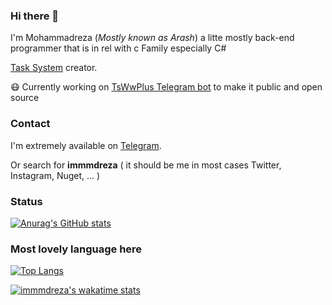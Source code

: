 ### Hi there 👋
I'm Mohammadreza (_Mostly known as Arash_) a litte mostly back-end programmer that is in rel with c Family especially C#

[Task System](https://github.com/Task-System) creator.

😷 Currently working on [TsWwPlus Telegram bot](https://t.me/TsWwPLus_bot) to make it public and open source 

### Contact 
I'm extremely available on [Telegram](https://t.me/a_ras_h).

Or search for **immmdreza** ( it should be me in most cases Twitter, Instagram, Nuget, ... )

### Status
[![Anurag's GitHub stats](https://github-readme-stats.vercel.app/api?username=immmdreza&show_icons=true&theme=onedark)](https://github.com/anuraghazra/github-readme-stats)

### Most lovely language here

[![Top Langs](https://github-readme-stats.vercel.app/api/top-langs/?username=immmdreza&theme=onedark&layout=compact)](https://github.com/anuraghazra/github-readme-stats)

[![immmdreza's wakatime stats](https://github-readme-stats.vercel.app/api/wakatime?username=immmdreza)](https://github.com/anuraghazra/github-readme-stats)

<!--
**immmdreza/immmdreza** is a ✨ _special_ ✨ repository because its `README.md` (this file) appears on your GitHub profile.

Here are some ideas to get you started:

- 🔭 I’m currently working on ...
- 🌱 I’m currently learning ...
- 👯 I’m looking to collaborate on ...
- 🤔 I’m looking for help with ...
- 💬 Ask me about ...
- 📫 How to reach me: ...
- 😄 Pronouns: ...
- ⚡ Fun fact: ...
-->
